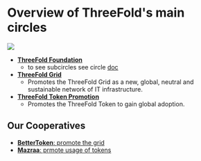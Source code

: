 # Overview of ThreeFold's main circles

![](https://images.unsplash.com/photo-1526979272661-f2849f9fc0b7?ixlib=rb-0.3.5&ixid=eyJhcHBfaWQiOjEyMDd9&s=7ce9fe7e389f6f0ae09d65905f062a52&auto=format&fit=crop&w=1651&q=80)


- [**ThreeFold Foundation**](/circles/foundation/foundation.md)  
    - to see subcircles see circle [doc](/circles/foundation/foundation.md)
- [**ThreeFold Grid**](/circles/foundation/grid/grid.md)
    - Promotes the ThreeFold Grid as a new, global, neutral and sustainable network of IT infrastructure.  
- [**ThreeFold Token Promotion**](/circles/foundation/tokens/tokens.md)
  - Promotes the ThreeFold Token to gain global adoption.
  
## Our Cooperatives
  
  - [**BetterToken**: promote the grid](/circles/betterToken.md)
  - [**Mazraa**: prmote usage of tokens](circles/mazraa.md)


